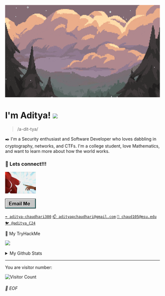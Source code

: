 <img src="assets/forest_banner.gif"  width="100%" height="300">

# I'm Aditya! <img src = "https://raw.githubusercontent.com/MartinHeinz/MartinHeinz/master/wave.gif" width = 30px>

> /a-dit-tya/

✒️ I'm a Security enthusiast and Software Developer who loves dabbling in cryptography, networks, and CTFs. I'm a college student, love Mathematics, and want to learn more about how the world works.

### 🔗 Lets connect!!!
<img src="assets/connection.gif" width=100 height=70>

<a href="mailto:adityapchaudhari@gmail.com"><img src="assets/email_icon.gif"></a>

[`➡️ aditya-chaudhari300`](https://www.linkedin.com/in/aditya-chaudhari300/)
[`📫 adityapchaudhari@gmail.com`](mailto:adityapchaudhari@gmail.com)
[`📧 chaud105@msu.edu`](mailto:chaud105@msu.edu)
[`🐦 @aditya_C24`](https://twitter.com/aditya_C24)

🔐 My TryHackMe

<a href="https://tryhackme.com/p/chaud105"><img src="https://tryhackme-badges.s3.amazonaws.com/chaud105.png"></a>

<details>
<summary>My Github Stats</summary>

![AdityaC4's github stats](https://github-readme-stats.vercel.app/api?username=AdityaC4&theme=github_dark_dimmed&show_icons=true)

</details>

---
You are visitor number:

![Visitor Count](https://profile-counter.glitch.me/AdityaC4/count.svg)

###### 💾 EOF
